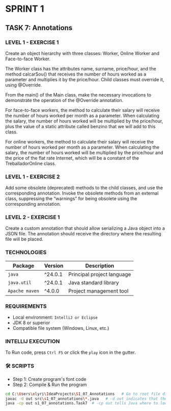 # SPRINT 1
## TASK 7: Annotations

### LEVEL 1 - EXERCISE 1
Create an object hierarchy with three classes: Worker,
Online Worker and Face-to-face Worker.

The Worker class has the attributes name, surname,
price/hour, and the method calcarSou() that receives the
number of hours worked as a parameter and multiplies it by
the price/hour. Child classes must override it, using
@Override.

From the main() of the Main class, make the necessary
invocations to demonstrate the operation of the @Override
annotation.

For face-to-face workers, the method to calculate their
salary will receive the number of hours worked per month
as a parameter. When calculating the salary, the number
of hours worked will be multiplied by the price/hour,
plus the value of a static attribute called benzino
that we will add to this class.

For online workers, the method to calculate their salary
will receive the number of hours worked per month as a
parameter. When calculating the salary, the number of
hours worked will be multiplied by the price/hour and
the price of the flat rate Internet, which will be a
constant of the TreballadorOnline class.

### LEVEL 1 - EXERCISE 2
Add some obsolete (deprecated) methods to the child
classes, and use the corresponding annotation.
Invoke the obsolete methods from an external class,
suppressing the “warnings” for being obsolete using the
corresponding annotation.

### LEVEL 2 - EXERCISE 1
Create a custom annotation that should allow serializing
a Java object into a JSON file. The annotation should
receive the directory where the resulting file will be
placed.

### TECHNOLOGIES
| Package                    | Version | Description                |
|----------------------------|---------|----------------------------|
| `java`                     | ^24.0.1 | Principal project language |
| `java.util`                | ^24.0.1 | Java standard library      |
| `Apache maven`             | ^4.0.0  | Project management tool    |

### REQUIREMENTS
- Local environment: `IntelliJ or Eclipse`
- JDK 8 or superior
- Compatible file system (Windows, Linux, etc.)
###  INTELLIJ EXECUTION
To Run code, press `Ctrl F5` or click the `play` icon in the gutter.

### 🛠️ SCRIPTS

- Step 1: Create program's font code
- Step 2: Compile & Run the program

```bash
cd C:\Users\elyri\IdeaProjects\S1_07_Annotations   # Go to root file directory
javac -d out src\s1_07_annotations\*.java   # -d out indicates that the compiled .classes will be placed in an out folder
java -cp out s1_07_annotations.Task7  # -cp out tells Java where to look for the .class
```